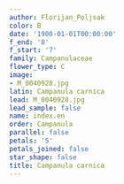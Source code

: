 ```yaml
---
author: Florijan_Poljsak
color: B
date: '1900-01-01T00:00:00'
f_end: '8'
f_start: '7'
family: Campanulaceae
flower_type: C
image:
- M_0040928.jpg
latin: Campanula carnica
lead: M_0040928.jpg
lead_sample: false
name: index.en
order: Campanula
parallel: false
petals: '5'
petals_joined: false
star_shape: false
title: Campanula carnica
---
```

